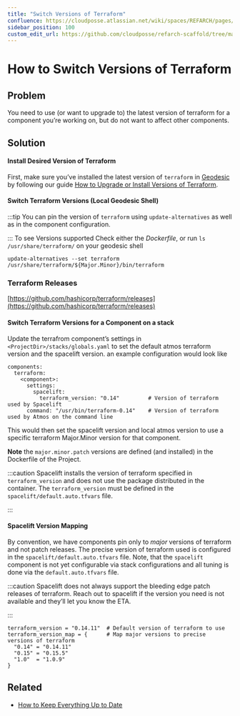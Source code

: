 ```yaml
---
title: "Switch Versions of Terraform"
confluence: https://cloudposse.atlassian.net/wiki/spaces/REFARCH/pages/1190330414/How+to+Switch+Versions+of+Terraform
sidebar_position: 100
custom_edit_url: https://github.com/cloudposse/refarch-scaffold/tree/main/docs/docs/how-to-guides/tutorials/how-to-switch-versions-of-terraform.md
---
```


# How to Switch Versions of Terraform

## Problem
You need to use (or want to upgrade to) the latest version of terraform for a component you’re working on, but do not want to affect other components.

## Solution

#### Install Desired Version of Terraform
First, make sure you’ve installed the latest version of `terraform` in [Geodesic](/fundamentals/geodesic) by following our guide [How to Upgrade or Install Versions of Terraform](/reference-architecture/how-to-guides/upgrades/how-to-upgrade-or-install-versions-of-terraform).

#### Switch Terraform Versions (Local Geodesic Shell)

:::tip
You can pin the version of `terraform` using `update-alternatives` as well as in the component configuration.

:::
To see Versions supported Check either the _Dockerfile_, or run `ls /usr/share/terraform/` on your geodesic shell

```
update-alternatives --set terraform /usr/share/terraform/${Major.Minor}/bin/terraform
```

### Terraform Releases
[https://github.com/hashicorp/terraform/releases](https://github.com/hashicorp/terraform/releases)

#### Switch Terraform Versions for a Component on a stack

Update the terrafrom component’s settings in `<ProjectDir>/stacks/globals.yaml` to set the default atmos terraform version and the spacelift version. an example configuration would look like

```
components:
  terraform:
    <component>:
      settings:
        spacelift:
          terraform_version: "0.14"         # Version of terraform used by Spacelift
      command: "/usr/bin/terraform-0.14"    # Version of terraform used by Atmos on the command line
```

This would then set the spacelift version and local atmos version to use a specific terraform Major.Minor version for that component.

**Note** the `major.minor.patch` versions are defined (and installed) in the Dockerfile of the Project.

:::caution
Spacelift installs the version of terraform specified in `terraform_version` and does not use the package distributed in the container.  The `terraform_version` must be defined in the `spacelift/default.auto.tfvars` file.

:::

#### Spacelift Version Mapping

By convention, we have components pin only to _major_ versions of terraform and not patch releases. The precise version of terraform used is configured in the `spacelift/default.auto.tfvars` file. Note, that the `spacelift` component is not yet configurable via stack configurations and all tuning is done via the `default.auto.tfvars` file.

:::caution
Spacelift does not always support the bleeding edge patch releases of terraform. Reach out to spacelift if the version you need is not available and they’ll let you know the ETA.

:::

```
terraform_version = "0.14.11"  # Default version of terraform to use
terraform_version_map = {      # Map major versions to precise versions of terraform
  "0.14" = "0.14.11"
  "0.15" = "0.15.5"
  "1.0"  = "1.0.9"
}
```

## Related

- [How to Keep Everything Up to Date](/reference-architecture/how-to-guides/upgrades/how-to-keep-everything-up-to-date)


